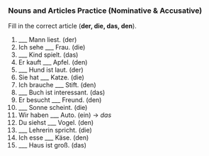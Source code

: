### Nouns and Articles Practice (Nominative & Accusative)

Fill in the correct article (**der, die, das, den**).

1. \_\_\_ Mann liest. (der)
2. Ich sehe \_\_\_ Frau. (die)
3. \_\_\_ Kind spielt. (das)
4. Er kauft \_\_\_ Apfel. (den)
5. \_\_\_ Hund ist laut. (der)
6. Sie hat \_\_\_ Katze. (die)
7. Ich brauche \_\_\_ Stift. (den)
8. \_\_\_ Buch ist interessant. (das)
9. Er besucht \_\_\_ Freund. (den)
10. \_\_\_ Sonne scheint. (die)
11. Wir haben \_\_\_ Auto. (ein) -> *das*
12. Du siehst \_\_\_ Vogel. (den)
13. \_\_\_ Lehrerin spricht. (die)
14. Ich esse \_\_\_ Käse. (den)
15. \_\_\_ Haus ist groß. (das)
